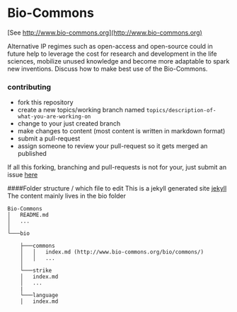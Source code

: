 Bio-Commons
===========
[See http://www.bio-commons.org](http://www.bio-commons.org)

Alternative IP regimes such as open-access and open-source could in future help to leverage the cost for research and development in the life sciences, mobilize unused knowledge and become more adaptable to spark new inventions.
Discuss how to make best use of the Bio-Commons.

### contributing
- fork this repository
- create a new topics/working branch named `topics/description-of-what-you-are-working-on`
- change to your just created branch
- make changes to content (most content is written in markdown format)
- submit a pull-request
- assign someone to review your pull-request so it gets merged an published

If all this forking, branching and pull-requests is not for your,
just submit an issue [here](https://github.com/Bio-Commons/Bio-Commons/issues)

####Folder structure / which file to edit
This is a jekyll generated site [jekyll](http://jekyllrb.com)
The content mainly lives in the bio folder

```
Bio-Commons
│   README.md
│   ...
│
└───bio

    ├───commons
    │   │   index.md (http://www.bio-commons.org/bio/commons/)
    │   │   ...
    │
    └───strike
    │   index.md
    │   ...
    |
    └───language
    │   index.md

```
